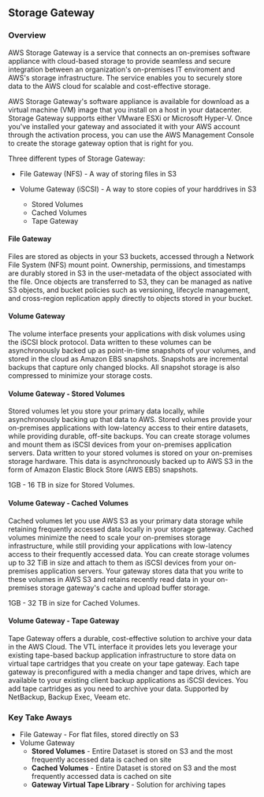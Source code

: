 ## Storage Gateway

### Overview
AWS Storage Gateway is a service that connects an on-premises software appliance with cloud-based storage to provide seamless and secure integration between an organization's on-premises IT enviroment and AWS's storage infrastructure. The service enables you to securely store data to the AWS cloud for scalable and cost-effective storage.

AWS Storage Gateway's software appliance is available for download as a virtual machine (VM) image that you install on a host in your datacenter. Storage Gateway supports either VMware ESXi or Microsoft Hyper-V. Once you've installed your gateway and associated it with your AWS account through the activation process, you can use the AWS Management Console to create the storage gateway option that is right for you.

Three different types of Storage Gateway:

- File Gateway (NFS) - A way of storing files in S3

- Volume Gateway (iSCSI) - A way to store copies of your harddrives in S3
    - Stored Volumes
    - Cached Volumes
    - Tape Gateway
    

#### File Gateway
Files are stored as objects in your S3 buckets, accessed through a Network File System (NFS) mount point. Ownership, permissions, and timestamps are durably stored in S3 in the user-metadata of the object associated with the file. Once objects are transferred to S3, they can be managed as native S3 objects, and bucket policies such as versioning, lifecycle management, and cross-region replication apply directly to objects stored in your bucket.

#### Volume Gateway
The volume interface presents your applications with disk volumes using the iSCSI block protocol. Data written to these volumes can be asynchronously backed up as point-in-time snapshots of your volumes, and stored in the cloud as Amazon EBS snapshots. Snapshots are incremental backups that capture only changed blocks. All snapshot storage is also compressed to minimize your storage costs.

#### Volume Gateway - Stored Volumes
Stored volumes let you store your primary data locally, while asynchronously backing up that data to AWS. Stored volumes provide your on-premises applications with low-latency access to their entire datasets, while providing durable, off-site backups. You can create storage volumes and mount them as iSCSI devices from your on-premises application servers. Data written to your stored volumes is stored on your on-premises storage hardware. This data is asynchronously backed up to AWS S3 in the form of Amazon Elastic Block Store (AWS EBS) snapshots. 

1GB - 16 TB in size for Stored Volumes.

#### Volume Gateway - Cached Volumes
Cached volumes let you use AWS S3 as your primary data storage while retaining frequently accessed data locally in your storage gateway.  Cached volumes minimize the need to scale your on-premises storage infrastructure, while still providing your applications with low-latency access to their frequently accessed data. You can create storage volumes up to 32 TiB in size and attach to them as iSCSI devices from your on-premises application servers. Your gateway stores data that you write to these volumes in AWS S3 and retains recently read data in your on-premises storage gateway's cache and upload buffer storage.

1GB - 32 TB in size for Cached Volumes.

#### Volume Gateway - Tape Gateway
Tape Gateway offers a durable, cost-effective solution to archive your data in the AWS Cloud. The VTL interface it provides lets you leverage your existing tape-based backup application infrastructure to store data on virtual tape cartridges that you create on your tape gateway. Each tape gateway is preconfigured with a media changer and tape drives, which are available to your existing client backup applications as iSCSI devices. You add tape cartridges as you need to archive your data. Supported by NetBackup, Backup Exec, Veeam etc.

### Key Take Aways
- File Gateway - For flat files, stored directly on S3
- Volume Gateway
    - **Stored Volumes** - Entire Dataset is stored on S3 and the most frequently accessed data is cached on site
    - **Cached Volumes** - Entire Dataset is stored on S3 and the most frequently accessed data is cached on site
    - **Gateway Virtual Tape Library** - Solution for archiving tapes
    